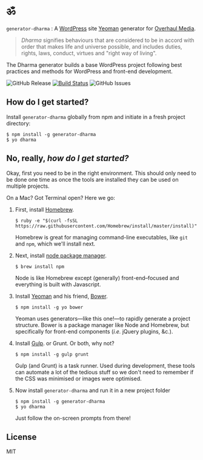 # ॐ

`generator-dharma` : A [WordPress](http://wordpress.org/) site [Yeoman](http://yeoman.io/) generator for [Overhaul Media](http://overhaulmedia.com/).

> _Dharma_ signifies behaviours that are considered to be in accord with order that makes life and universe possible, and includes duties, rights, laws, conduct, virtues and "right way of living".

The Dharma generator builds a base WordPress project following best practices and methods for WordPress and front-end development.


![GitHub Release](https://img.shields.io/github/release/stormwarning/generator-dharma.svg?style=flat)
[![Build Status](https://img.shields.io/travis/stormwarning/generator-dharma.svg?style=flat)](https://travis-ci.org/stormwarning/generator-dharma)
![GitHub Issues](https://img.shields.io/github/issues/stormwarning/generator-dharma.svg?style=flat)

## How do I get started?

Install `generator-dharma` globally from npm and initiate in a fresh project directory:

```shell
$ npm install -g generator-dharma
$ yo dharma
```

## No, really, _how do I get started?_

Okay, first you need to be in the right environment. This should only need to be done one time as once the tools are installed they can be used on multiple projects.

On a Mac? Got Terminal open? Here we go:

1. First, install [Homebrew](http://brew.sh/).

    ```shell
    $ ruby -e "$(curl -fsSL https://raw.githubusercontent.com/Homebrew/install/master/install)"
    ```

    Homebrew is great for managing command-line executables, like `git` and `npm`, which we'll install next.

2. Next, install [node package manager](https://npmjs.org/).

    ```shell
    $ brew install npm
    ```

    Node is like Homebrew except (generally) front-end–focused and everything is built with Javascript.

3. Install [Yeoman](http://yeoman.io/) and his friend, [Bower](http://bower.io/).

    ```shell
    $ npm install -g yo bower
    ```

    Yeoman uses generators—like this one!—to rapidly generate a project structure. Bower is a package manager like Node and Homebrew, but specifically for front-end components (_i.e._ jQuery plugins, &c.).

4. Install [Gulp](http://gulpjs.com/). or Grunt. Or both, why not?

    ```shell
    $ npm install -g gulp grunt
    ```

    Gulp (and Grunt) is a task runner. Used during development, these tools can automate a lot of the tedious stuff so we don't need to remember if the CSS was minimised or images were optimised.

5. Now install `generator-dharma` and run it in a new project folder

    ```shell
    $ npm install -g generator-dharma
    $ yo dharma
    ```

    Just follow the on-screen prompts from there!



## License

MIT
